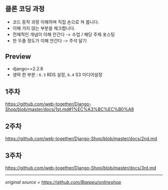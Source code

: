 ## 클론 코딩 과정

- 코드 동작 과정 이해하며 직접 손으로 쳐 봅니다.
- 이해 가지 않는 부분을 체크합니다.
- 전체적인 개념이 이해 안간다 -> 수업 / 해당 주제 포스팅
- 한 두줄 정도가 이해 안간다 -> 주석 달기


## Preview

 - django==2.2.8
 - 생략 한 부분 : `6.3` RDS 설정, `6.4` S3 미디어설정

## 1주차

https://github.com/web-together/Django-Shop/blob/master/docs/1st.md#1%EC%A3%BC%EC%B0%A8


## 2주차 

https://github.com/web-together/Django-Shop/blob/master/docs/2nd.md

## 3주차

https://github.com/web-together/Django-Shop/blob/master/docs/3rd.md

---

*original source = https://github.com/Baepeu/onlineshop*
